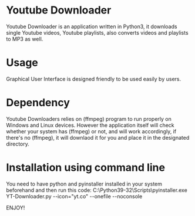 # Youtube Downloader
Youtube Downloader is an application written in Python3, it downloads single Youtube videos, Youtube playlists, also converts videos and playlists to MP3 as well.

# Usage
Graphical User Interface is designed friendly to be used easily by users.

# Dependency
Youtube Downloaders relies on (ffmpeg) program to run properly on Windows and Linux devices. However the application itself will check whether your system has (ffmpeg) or not, and will work accordingly, if there's no (ffmpeg), it will downlaod it for you and place it in the designated directory.

# Installation using command line
You need to have python and pyinstaller installed in your system beforehand and then run this code:
C:\Python39-32\Scripts\pyinstaller.exe YT-Downloader.py --icon="yt.co" --onefile --noconsole

ENJOY!
